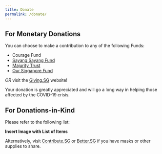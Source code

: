 ```yaml
---
title: Donate
permalink: /donate/
---
```


## For Monetary Donations 
You can choose to make a contribution to any of the following Funds:

- Courage Fund
- [Sayang Sayang Fund](https://www.giving.sg/community-foundation-of-singapore/sayang_sayang_fund)
- [Majurity Trust](https://www.majurity.sg/sgstrong)
- [Our Singapore Fund](https://www.sg/oursingaporefund)

_OR_ visit the [Giving.SG](https://www.giving.sg/sgunited) website! 

Your donation is greatly appreciated and will go a long way in helping those affected by the COVID-19 crisis.
## For Donations-in-Kind
Please refer to the following list:

**Insert Image with List of Items**

Alternatively, visit <a href="https://www.contribute.sg">Contribute.SG</a> or <a href="https://www.better.sg/maskgoshare">Better.SG</a> if you have masks or other supplies to share.
